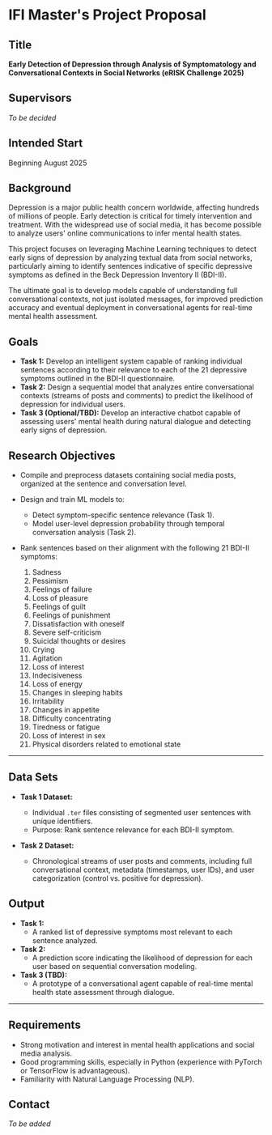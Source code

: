 # IFI Master's Project Proposal

## Title
**Early Detection of Depression through Analysis of Symptomatology and Conversational Contexts in Social Networks (eRISK Challenge 2025)**

## Supervisors
_To be decided_

## Intended Start
Beginning August 2025 



## Background

Depression is a major public health concern worldwide, affecting hundreds of millions of people. Early detection is critical for timely intervention and treatment. With the widespread use of social media, it has become possible to analyze users' online communications to infer mental health states.

This project focuses on leveraging Machine Learning techniques to detect early signs of depression by analyzing textual data from social networks, particularly aiming to identify sentences indicative of specific depressive symptoms as defined in the Beck Depression Inventory II (BDI-II).

The ultimate goal is to develop models capable of understanding full conversational contexts, not just isolated messages, for improved prediction accuracy and eventual deployment in conversational agents for real-time mental health assessment.



## Goals

- **Task 1:** Develop an intelligent system capable of ranking individual sentences according to their relevance to each of the 21 depressive symptoms outlined in the BDI-II questionnaire.
- **Task 2:** Design a sequential model that analyzes entire conversational contexts (streams of posts and comments) to predict the likelihood of depression for individual users.
- **Task 3 (Optional/TBD):** Develop an interactive chatbot capable of assessing users' mental health during natural dialogue and detecting early signs of depression.


## Research Objectives

- Compile and preprocess datasets containing social media posts, organized at the sentence and conversation level.
- Design and train ML models to:
  - Detect symptom-specific sentence relevance (Task 1).
  - Model user-level depression probability through temporal conversation analysis (Task 2).
- Rank sentences based on their alignment with the following 21 BDI-II symptoms:

  1. Sadness
  2. Pessimism
  3. Feelings of failure
  4. Loss of pleasure
  5. Feelings of guilt
  6. Feelings of punishment
  7. Dissatisfaction with oneself
  8. Severe self-criticism
  9. Suicidal thoughts or desires
  10. Crying
  11. Agitation
  12. Loss of interest
  13. Indecisiveness
  14. Loss of energy
  15. Changes in sleeping habits
  16. Irritability
  17. Changes in appetite
  18. Difficulty concentrating
  19. Tiredness or fatigue
  20. Loss of interest in sex
  21. Physical disorders related to emotional state

---

## Data Sets

- **Task 1 Dataset:**
  - Individual `.ter` files consisting of segmented user sentences with unique identifiers.
  - Purpose: Rank sentence relevance for each BDI-II symptom.

- **Task 2 Dataset:**
  - Chronological streams of user posts and comments, including full conversational context, metadata (timestamps, user IDs), and user categorization (control vs. positive for depression).




## Output

- **Task 1:**
  - A ranked list of depressive symptoms most relevant to each sentence analyzed.
- **Task 2:**
  - A prediction score indicating the likelihood of depression for each user based on sequential conversation modeling.
- **Task 3 (TBD):**
  - A prototype of a conversational agent capable of real-time mental health state assessment through dialogue.

---

## Requirements

- Strong motivation and interest in mental health applications and social media analysis.
- Good programming skills, especially in Python (experience with PyTorch or TensorFlow is advantageous).
- Familiarity with Natural Language Processing (NLP).



## Contact

_To be added_
